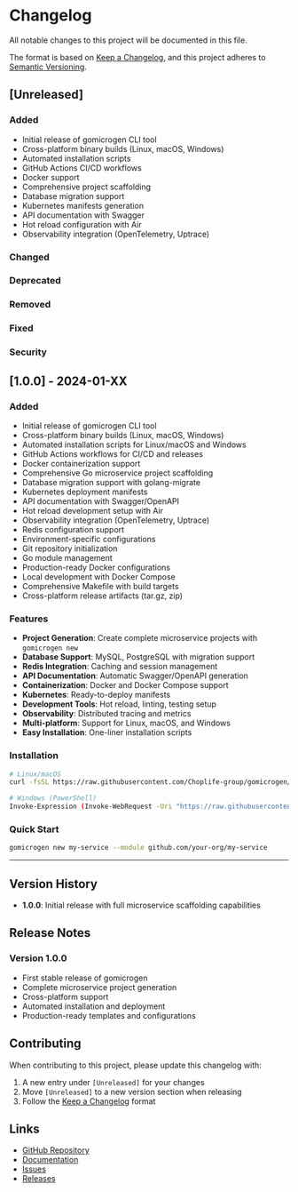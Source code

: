 # Changelog

All notable changes to this project will be documented in this file.

The format is based on [Keep a Changelog](https://keepachangelog.com/en/1.0.0/),
and this project adheres to [Semantic Versioning](https://semver.org/spec/v2.0.0.html).

## [Unreleased]

### Added

- Initial release of gomicrogen CLI tool
- Cross-platform binary builds (Linux, macOS, Windows)
- Automated installation scripts
- GitHub Actions CI/CD workflows
- Docker support
- Comprehensive project scaffolding
- Database migration support
- Kubernetes manifests generation
- API documentation with Swagger
- Hot reload configuration with Air
- Observability integration (OpenTelemetry, Uptrace)

### Changed

### Deprecated

### Removed

### Fixed

### Security

## [1.0.0] - 2024-01-XX

### Added

- Initial release of gomicrogen CLI tool
- Cross-platform binary builds (Linux, macOS, Windows)
- Automated installation scripts for Linux/macOS and Windows
- GitHub Actions workflows for CI/CD and releases
- Docker containerization support
- Comprehensive Go microservice project scaffolding
- Database migration support with golang-migrate
- Kubernetes deployment manifests
- API documentation with Swagger/OpenAPI
- Hot reload development setup with Air
- Observability integration (OpenTelemetry, Uptrace)
- Redis configuration support
- Environment-specific configurations
- Git repository initialization
- Go module management
- Production-ready Docker configurations
- Local development with Docker Compose
- Comprehensive Makefile with build targets
- Cross-platform release artifacts (tar.gz, zip)

### Features

- **Project Generation**: Create complete microservice projects with `gomicrogen new`
- **Database Support**: MySQL, PostgreSQL with migration support
- **Redis Integration**: Caching and session management
- **API Documentation**: Automatic Swagger/OpenAPI generation
- **Containerization**: Docker and Docker Compose support
- **Kubernetes**: Ready-to-deploy manifests
- **Development Tools**: Hot reload, linting, testing setup
- **Observability**: Distributed tracing and metrics
- **Multi-platform**: Support for Linux, macOS, and Windows
- **Easy Installation**: One-liner installation scripts

### Installation

```bash
# Linux/macOS
curl -fsSL https://raw.githubusercontent.com/Choplife-group/gomicrogen/main/install-oneline.sh | bash

# Windows (PowerShell)
Invoke-Expression (Invoke-WebRequest -Uri "https://raw.githubusercontent.com/Choplife-group/gomicrogen/main/install.ps1" -UseBasicParsing).Content
```

### Quick Start

```bash
gomicrogen new my-service --module github.com/your-org/my-service
```

---

## Version History

- **1.0.0**: Initial release with full microservice scaffolding capabilities

## Release Notes

### Version 1.0.0

- First stable release of gomicrogen
- Complete microservice project generation
- Cross-platform support
- Automated installation and deployment
- Production-ready templates and configurations

## Contributing

When contributing to this project, please update this changelog with:

1. A new entry under `[Unreleased]` for your changes
2. Move `[Unreleased]` to a new version section when releasing
3. Follow the [Keep a Changelog](https://keepachangelog.com/en/1.0.0/) format

## Links

- [GitHub Repository](https://github.com/Choplife-group/gomicrogen)
- [Documentation](https://github.com/Choplife-group/gomicrogen#readme)
- [Issues](https://github.com/Choplife-group/gomicrogen/issues)
- [Releases](https://github.com/Choplife-group/gomicrogen/releases)
